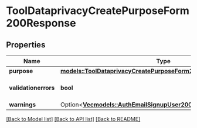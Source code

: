 # ToolDataprivacyCreatePurposeForm200Response

## Properties

Name | Type | Description | Notes
------------ | ------------- | ------------- | -------------
**purpose** | [**models::ToolDataprivacyCreatePurposeForm200ResponsePurpose**](tool_dataprivacy_create_purpose_form_200_response_purpose.md) |  | 
**validationerrors** | **bool** | Were there validation errors | 
**warnings** | Option<[**Vec<models::AuthEmailSignupUser200ResponseWarningsInner>**](auth_email_signup_user_200_response_warnings_inner.md)> |  | [optional]

[[Back to Model list]](../README.md#documentation-for-models) [[Back to API list]](../README.md#documentation-for-api-endpoints) [[Back to README]](../README.md)


